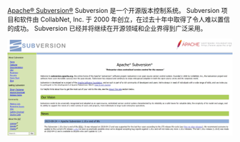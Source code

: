 <!-- 这里写应用的【介绍信息】 -->

[Apache® Subversion®](https://subversion.apache.org/)  Subversion 是一个开源版本控制系统。 Subversion 项目和软件由 CollabNet, Inc. 于 2000 年创立，在过去十年中取得了令人难以置信的成功。 Subversion 已经并将继续在开源领域和企业界得到广泛采用。

![screenshots](https://github.com/quicklyon/svn-docker/blob/quickon/.template/svn_screenshots.png)